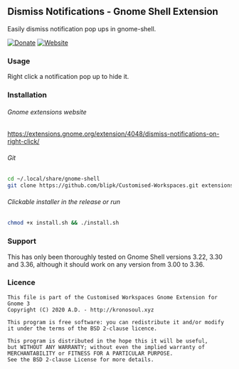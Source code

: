 ## Dismiss Notifications - Gnome Shell Extension

Easily dismiss notification pop ups in gnome-shell.

[![Donate](https://img.shields.io/badge/Donate-PayPal-green.svg)]()
[![Website](https://img.shields.io/badge/Homepage-blue)](https://github.com/blipk/Customised-Isolated-Workspaces)

### Usage
Right click a notification pop up to hide it.

### Installation

###### Gnome extensions website
<https://extensions.gnome.org/extension/4048/dismiss-notifications-on-right-click/>

###### Git
``` bash
cd ~/.local/share/gnome-shell
git clone https://github.com/blipk/Customised-Workspaces.git extensions
```

###### Clickable installer in the release or run
``` bash
chmod +x install.sh && ./install.sh
```

### Support

This has only been thoroughly tested on Gnome Shell versions 3.22, 3.30 and 3.36, although it should work on any version from 3.00 to 3.36.

### Licence

```
This file is part of the Customised Workspaces Gnome Extension for Gnome 3
Copyright (C) 2020 A.D. - http://kronosoul.xyz
```

```
This program is free software: you can redistribute it and/or modify
it under the terms of the BSD 2-clause licence.

This program is distributed in the hope this it will be useful,
but WITHOUT ANY WARRANTY; without even the implied warranty of
MERCHANTABILITY or FITNESS FOR A PARTICULAR PURPOSE.
See the BSD 2-clause License for more details.
```